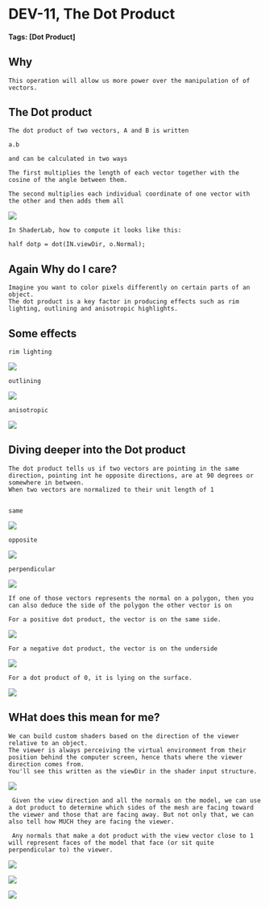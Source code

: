 # DEV-11, The Dot Product
#### Tags: [Dot Product]



## Why

    This operation will allow us more power over the manipulation of of vectors.

## The Dot product

    The dot product of two vectors, A and B is written

    a.b

    and can be calculated in two ways

    The first multiplies the length of each vector together with the cosine of the angle between them.

    The second multiplies each individual coordinate of one vector with the other and then adds them all

![](../images/DEV-11/DEV-11-A.png)

    In ShaderLab, how to compute it looks like this:

    half dotp = dot(IN.viewDir, o.Normal);

## Again Why do I care?

    Imagine you want to color pixels differently on certain parts of an object.
    The dot product is a key factor in producing effects such as rim lighting, outlining and anisotropic highlights. 
    
## Some effects

    rim lighting

![](../images/DEV-11/DEV-11-B.png)

    outlining

![](../images/DEV-11/DEV-11-C.png)

    anisotropic

![](../images/DEV-11/DEV-11-D.png)

## Diving deeper into the Dot product

    The dot product tells us if two vectors are pointing in the same direction, pointing int he opposite directions, are at 90 degrees or somewhere in between.
    When two vectors are normalized to their unit length of 1


    same

![](../images/DEV-11/DEV-11-E.png)

    opposite

![](../images/DEV-11/DEV-11-F.png)

    perpendicular

![](../images/DEV-11/DEV-11-G.png)


    If one of those vectors represents the normal on a polygon, then you can also deduce the side of the polygon the other vector is on

    For a positive dot product, the vector is on the same side.

![](../images/DEV-11/DEV-11-H.png)

    For a negative dot product, the vector is on the underside

![](../images/DEV-11/DEV-11-I.png)

    For a dot product of 0, it is lying on the surface.

![](../images/DEV-11/DEV-11-AA.png)


## WHat does this mean for me?

    We can build custom shaders based on the direction of the viewer relative to an object.
    The viewer is always perceiving the virtual environment from their position behind the computer screen, hence thats where the viewer direction comes from.
    You'll see this written as the viewDir in the shader input structure. 

![](../images/DEV-11/DEV-11-AB.png)

     Given the view direction and all the normals on the model, we can use a dot product to determine which sides of the mesh are facing toward the viewer and those that are facing away. But not only that, we can also tell how MUCH they are facing the viewer.

     Any normals that make a dot product with the view vector close to 1 will represent faces of the model that face (or sit quite perpendicular to) the viewer.

![](../images/DEV-11/DEV-11-AC.png)

![](../images/DEV-11/DEV-11-AD.png)

![](../images/DEV-11/DEV-11-AE.png)

